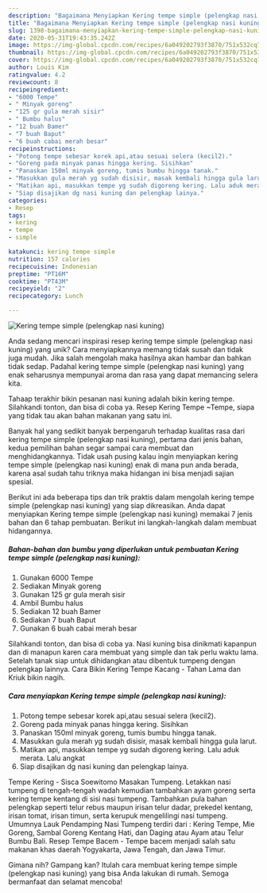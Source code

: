 ```yaml
---
description: "Bagaimana Menyiapkan Kering tempe simple (pelengkap nasi kuning) Anti Gagal"
title: "Bagaimana Menyiapkan Kering tempe simple (pelengkap nasi kuning) Anti Gagal"
slug: 1398-bagaimana-menyiapkan-kering-tempe-simple-pelengkap-nasi-kuning-anti-gagal
date: 2020-05-31T19:43:35.242Z
image: https://img-global.cpcdn.com/recipes/6a049202793f3870/751x532cq70/kering-tempe-simple-pelengkap-nasi-kuning-foto-resep-utama.jpg
thumbnail: https://img-global.cpcdn.com/recipes/6a049202793f3870/751x532cq70/kering-tempe-simple-pelengkap-nasi-kuning-foto-resep-utama.jpg
cover: https://img-global.cpcdn.com/recipes/6a049202793f3870/751x532cq70/kering-tempe-simple-pelengkap-nasi-kuning-foto-resep-utama.jpg
author: Louis Kim
ratingvalue: 4.2
reviewcount: 8
recipeingredient:
- "6000 Tempe"
- " Minyak goreng"
- "125 gr gula merah sisir"
- " Bumbu halus"
- "12 buah Bamer"
- "7 buah Baput"
- "6 buah cabai merah besar"
recipeinstructions:
- "Potong tempe sebesar korek api,atau sesuai selera (kecil2)."
- "Goreng pada minyak panas hingga kering. Sisihkan"
- "Panaskan 150ml minyak goreng, tumis bumbu hingga tanak."
- "Masukkan gula merah yg sudah disisir, masak kembali hingga gula larut."
- "Matikan api, masukkan tempe yg sudah digoreng kering. Lalu aduk merata. Lalu angkat"
- "Siap disajikan dg nasi kuning dan pelengkap lainya."
categories:
- Resep
tags:
- kering
- tempe
- simple

katakunci: kering tempe simple 
nutrition: 157 calories
recipecuisine: Indonesian
preptime: "PT16M"
cooktime: "PT43M"
recipeyield: "2"
recipecategory: Lunch

---
```



![Kering tempe simple (pelengkap nasi kuning)](https://img-global.cpcdn.com/recipes/6a049202793f3870/751x532cq70/kering-tempe-simple-pelengkap-nasi-kuning-foto-resep-utama.jpg)

Anda sedang mencari inspirasi resep kering tempe simple (pelengkap nasi kuning) yang unik? Cara menyiapkannya memang tidak susah dan tidak juga mudah. Jika salah mengolah maka hasilnya akan hambar dan bahkan tidak sedap. Padahal kering tempe simple (pelengkap nasi kuning) yang enak seharusnya mempunyai aroma dan rasa yang dapat memancing selera kita.

Tahaap terakhir bikin pesanan nasi kuning adalah bikin kering tempe. Silahkandi tonton, dan bisa di coba ya. Resep Kering Tempe ~Tempe, siapa yang tidak tau akan bahan makanan yang satu ini.

Banyak hal yang sedikit banyak berpengaruh terhadap kualitas rasa dari kering tempe simple (pelengkap nasi kuning), pertama dari jenis bahan, kedua pemilihan bahan segar sampai cara membuat dan menghidangkannya. Tidak usah pusing kalau ingin menyiapkan kering tempe simple (pelengkap nasi kuning) enak di mana pun anda berada, karena asal sudah tahu triknya maka hidangan ini bisa menjadi sajian spesial.


Berikut ini ada beberapa tips dan trik praktis dalam mengolah kering tempe simple (pelengkap nasi kuning) yang siap dikreasikan. Anda dapat menyiapkan Kering tempe simple (pelengkap nasi kuning) memakai 7 jenis bahan dan 6 tahap pembuatan. Berikut ini langkah-langkah dalam membuat hidangannya.

<!--inarticleads1-->

##### Bahan-bahan dan bumbu yang diperlukan untuk pembuatan Kering tempe simple (pelengkap nasi kuning):

1. Gunakan 6000 Tempe
1. Sediakan  Minyak goreng
1. Gunakan 125 gr gula merah sisir
1. Ambil  Bumbu halus
1. Sediakan 12 buah Bamer
1. Sediakan 7 buah Baput
1. Gunakan 6 buah cabai merah besar


Silahkandi tonton, dan bisa di coba ya. Nasi kuning bisa dinikmati kapanpun dan di manapun karen cara membuat yang simple dan tak perlu waktu lama. Setelah tanak siap untuk dihidangkan atau dibentuk tumpeng dengan pelengkap lainnya. Cara Bikin Kering Tempe Kacang - Tahan Lama dan Kriuk bikin nagih. 

<!--inarticleads2-->

##### Cara menyiapkan Kering tempe simple (pelengkap nasi kuning):

1. Potong tempe sebesar korek api,atau sesuai selera (kecil2).
1. Goreng pada minyak panas hingga kering. Sisihkan
1. Panaskan 150ml minyak goreng, tumis bumbu hingga tanak.
1. Masukkan gula merah yg sudah disisir, masak kembali hingga gula larut.
1. Matikan api, masukkan tempe yg sudah digoreng kering. Lalu aduk merata. Lalu angkat
1. Siap disajikan dg nasi kuning dan pelengkap lainya.


Tempe Kering - Sisca Soewitomo Masakan Tumpeng. Letakkan nasi tumpeng di tengah-tengah wadah kemudian tambahkan ayam goreng serta kering tempe kentang di sisi nasi tumpeng. Tambahkan pula bahan pelengkap seperti telur rebus maupun irisan telur dadar, prekedel kentang, irisan tomat, irisan timun, serta kerupuk mengelilingi nasi tumpeng. Umumnya Lauk Pendamping Nasi Tumpeng terdiri dari : Kering Tempe, Mie Goreng, Sambal Goreng Kentang Hati, dan Daging atau Ayam atau Telur Bumbu Bali. Resep Tempe Bacem - Tempe bacem menjadi salah satu makanan khas daerah Yogyakarta, Jawa Tengah, dan Jawa Timur. 

Gimana nih? Gampang kan? Itulah cara membuat kering tempe simple (pelengkap nasi kuning) yang bisa Anda lakukan di rumah. Semoga bermanfaat dan selamat mencoba!
